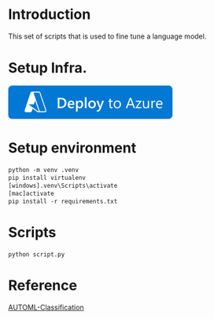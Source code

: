 # Introduction
This set of scripts that is used to fine tune a language model.

# Setup Infra.

[![Deploy to Azure](https://raw.githubusercontent.com/Azure/azure-quickstart-templates/master/1-CONTRIBUTION-GUIDE/images/deploytoazure.svg?sanitize=true)](https://portal.azure.com/#create/Microsoft.Template/uri/https%3A%2F%2Fraw.githubusercontent.com%2Fctava-msft%2Faistudio-finetuning%2Fmain%2Fazuredeploy.json)


# Setup environment
```
python -m venv .venv
pip install virtualenv
[windows].venv\Scripts\activate
[mac]activate
pip install -r requirements.txt
```
# Scripts

```
python script.py
```

# Reference

[AUTOML-Classification](https://learn.microsoft.com/en-us/training/modules/find-best-classification-model-automated-machine-learning/1-introduction)



